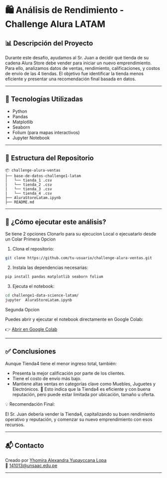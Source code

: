 # 🛍️  Análisis de Rendimiento  - Challenge Alura LATAM

## 📊 Descripción del Proyecto

Durante este desafío, ayudamos al Sr. Juan a decidir qué tienda de su cadena Alura Store debe vender para iniciar un nuevo emprendimiento. Para ello, analizamos datos de ventas, rendimiento, calificaciones, y costos de envío de las 4 tiendas. El objetivo fue identificar la tienda menos eficiente y presentar una recomendación final basada en datos.


---

## 🧪 Tecnologías Utilizadas

- Python
- Pandas
- Matplotlib
- Seaborn
- Folium (para mapas interactivos)
- Jupyter Notebook

---

## 📁 Estructura del Repositorio

```
📦 challenge-alura-ventas
├── base-de-datos-challenge1-latam
│   └── tienda_1 .csv
|   └── tienda_2 .csv
|   └── tienda_3 .csv
|   └── tienda_4 .csv
├── AluraStoreLatam.ipynb
├── README.md
```

---

## 🧪 ¿Cómo ejecutar este análisis?

Se tiene 2 opciones Clonarlo para su ejecucion Local o ejecuatarlo desde un Colar
Primera Opcion
  1. Clona el repositorio:
  ```bash
  git clone https://github.com/tu-usuario/challenge-alura-ventas.git
  ```
  
  2. Instala las dependencias necesarias:
  ```bash
  pip install pandas matplotlib seaborn folium
  ```
  
  3. Ejecuta el notebook:
  ```bash
  cd challenge1-data-science-latam/
  jupyter  AluraStoreLatam.ipynb
  ```
Segunda Opcion

Puedes abrir y ejecutar el notebook directamente en Google Colab:

👉 [Abrir en Google Colab](https://colab.research.google.com/github/arimohy/challenge1-data-science-latam/blob/main/AluraStoreLatam.ipynb)

---


## ✅ Conclusiones

Aunque Tienda4 tiene el menor ingreso total, también:

- Presenta la mejor calificación por parte de los clientes.
- Tiene el costo de envío más bajo.
- Mantiene altas ventas en categorías clave como Muebles, Juguetes y Electrónicos.
📌 Esto indica que la Tienda4 es eficiente y con buena reputación, pero puede estar limitada por ubicación, tamaño u oferta.

💡 Recomendación Final: 

  El Sr. Juan debería vender la Tienda4, capitalizando su buen rendimiento operativo y reputación, y comenzar su nuevo emprendimiento con esos recursos.


---

## 📬 Contacto


Creado por [Yhomira Alexandra Yupayccana Lopa](https://www.linkedin.com/in/yhomirayupayccana/)  
📧 141013@unsaac.edu.pe

---
